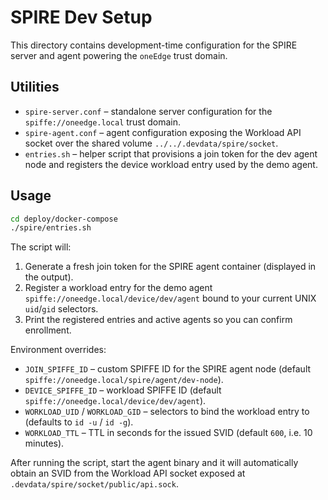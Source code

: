 # SPIRE Dev Setup

This directory contains development-time configuration for the SPIRE server and agent powering the `oneEdge` trust domain.

## Utilities

- `spire-server.conf` – standalone server configuration for the `spiffe://oneedge.local` trust domain.
- `spire-agent.conf` – agent configuration exposing the Workload API socket over the shared volume `../../.devdata/spire/socket`.
- `entries.sh` – helper script that provisions a join token for the dev agent node and registers the device workload entry used by the demo agent.

## Usage

```bash
cd deploy/docker-compose
./spire/entries.sh
```

The script will:

1. Generate a fresh join token for the SPIRE agent container (displayed in the output).
2. Register a workload entry for the demo agent `spiffe://oneedge.local/device/dev/agent` bound to your current UNIX `uid`/`gid` selectors.
3. Print the registered entries and active agents so you can confirm enrollment.

Environment overrides:

- `JOIN_SPIFFE_ID` – custom SPIFFE ID for the SPIRE agent node (default `spiffe://oneedge.local/spire/agent/dev-node`).
- `DEVICE_SPIFFE_ID` – workload SPIFFE ID (default `spiffe://oneedge.local/device/dev/agent`).
- `WORKLOAD_UID` / `WORKLOAD_GID` – selectors to bind the workload entry to (defaults to `id -u` / `id -g`).
- `WORKLOAD_TTL` – TTL in seconds for the issued SVID (default `600`, i.e. 10 minutes).

After running the script, start the agent binary and it will automatically obtain an SVID from the Workload API socket exposed at `.devdata/spire/socket/public/api.sock`.

